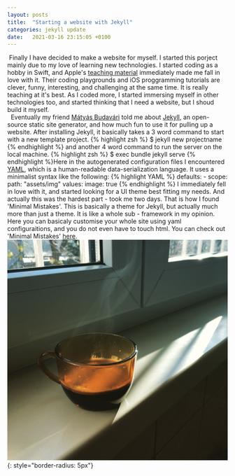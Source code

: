 ```yaml
---
layout: posts
title:  "Starting a website with Jekyll"
categories: jekyll update
date:   2021-03-16 23:15:05 +0100
---
```

&nbsp;Finally I have decided to make a website for myself. I started this porject mainly due to my love of learning new technologies. I started coding as a hobby in Swift, and Apple's [teaching material][apple] immediately made me fall in love with it. Their coding playgrounds and iOS proggramming tutorials are clever, funny, interesting, and challenging at the same time. It is really teaching at it's best. As I coded more, I started immersing myself in other technologies too, and started thinking that I need a website, but I shoud build it myself.   
&nbsp; Eventually my friend [Mátyás Budavári][mátyás] told me about [Jekyll][jekyll], an open-source static site generator, and how much fun to use it for pulling up a website. After installing Jekyll, it basically takes a 3 word command to start with a new template project. {% highlight zsh %} $ jekyll new projectname {% endhighlight %} and another 4 word command to  run the server on the local machine. {% highlight zsh %} $ exec bundle jekyll serve {% endhighlight %}Here in the autogenerated configuration files I encountered [YAML][yaml], which is a human-readable data-serialization language. It uses a minimalist syntax like the following: {% highlight YAML %} 
             defaults:
               - scope:
                 path: "assets/img"
                   values:
                     image: true 
                {% endhighlight %}
I immediately fell in love with it, and started looking for a UI theme best fitting my needs. And actually this was the hardest part - took me two days. That is how I found 'Minimal Mistakes'. This is basically a theme for Jekyll, but actually much more than just a theme. It is like a whole sub - framework in my opinion. Here you can basicaly customise your whole site using yaml configuraitions, and you do not even have to touch html. You can check out 'Minimal Mistakes' [here][mistakes].  
![coffe](/assets/img/coffee.jpg){: style="border-radius: 5px"}

[mátyás]: https://budavariam.github.io
[jekyll]: https://jekyllrb.com
[apple]:  https://books.apple.com/us/book/app-development-with-swift/id1465002990
[mistakes]: https://mmistakes.github.io/minimal-mistakes/
[yaml]: https://en.wikipedia.org/wiki/YAML
<!-- //instagam embed code -->
